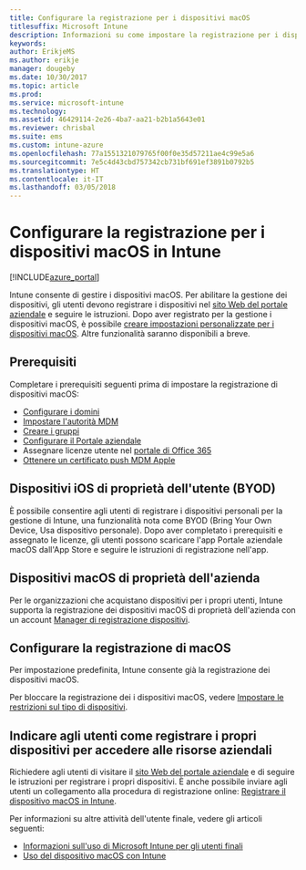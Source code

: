```yaml
---
title: Configurare la registrazione per i dispositivi macOS
titlesuffix: Microsoft Intune
description: Informazioni su come impostare la registrazione per i dispositivi macOS in Intune.
keywords: 
author: ErikjeMS
ms.author: erikje
manager: dougeby
ms.date: 10/30/2017
ms.topic: article
ms.prod: 
ms.service: microsoft-intune
ms.technology: 
ms.assetid: 46429114-2e26-4ba7-aa21-b2b1a5643e01
ms.reviewer: chrisbal
ms.suite: ems
ms.custom: intune-azure
ms.openlocfilehash: 77a1551321079765f00f0e35d57211ae4c99e5a6
ms.sourcegitcommit: 7e5c4d43cbd757342cb731bf691ef3891b0792b5
ms.translationtype: HT
ms.contentlocale: it-IT
ms.lasthandoff: 03/05/2018
---
```

# <a name="set-up-enrollment-for-macos-devices-in-intune"></a>Configurare la registrazione per i dispositivi macOS in Intune

[!INCLUDE[azure_portal](./includes/azure_portal.md)]

Intune consente di gestire i dispositivi macOS. Per abilitare la gestione dei dispositivi, gli utenti devono registrare i dispositivi nel [sito Web del portale aziendale](http://portal.manage.microsoft.com) e seguire le istruzioni. Dopo aver registrato per la gestione i dispositivi macOS, è possibile [creare impostazioni personalizzate per i dispositivi macOS](custom-settings-macos.md). Altre funzionalità saranno disponibili a breve.

## <a name="prerequisites"></a>Prerequisiti

Completare i prerequisiti seguenti prima di impostare la registrazione di dispositivi macOS:

- [Configurare i domini](custom-domain-name-configure.md)
- [Impostare l'autorità MDM](mdm-authority-set.md)
- [Creare i gruppi](https://docs.microsoft.com/intune-classic/get-started/start-with-a-paid-subscription-to-microsoft-intune-step-5)
- [Configurare il Portale aziendale](company-portal-app.md)
- Assegnare licenze utente nel [portale di Office 365](http://go.microsoft.com/fwlink/p/?LinkId=698854)
- [Ottenere un certificato push MDM Apple](apple-mdm-push-certificate-get.md)

## <a name="user-owned-ios-devices-byod"></a>Dispositivi iOS di proprietà dell'utente (BYOD)

È possibile consentire agli utenti di registrare i dispositivi personali per la gestione di Intune, una funzionalità nota come BYOD (Bring Your Own Device, Usa dispositivo personale). Dopo aver completato i prerequisiti e assegnato le licenze, gli utenti possono scaricare l'app Portale aziendale macOS dall'App Store e seguire le istruzioni di registrazione nell'app.

## <a name="company-owned-ios-devices"></a>Dispositivi macOS di proprietà dell'azienda
Per le organizzazioni che acquistano dispositivi per i propri utenti, Intune supporta la registrazione dei dispositivi macOS di proprietà dell'azienda con un account [Manager di registrazione dispositivi](device-enrollment-manager-enroll.md).

## <a name="set-up-macos-enrollment"></a>Configurare la registrazione di macOS

Per impostazione predefinita, Intune consente già la registrazione dei dispositivi macOS.

Per bloccare la registrazione dei i dispositivi macOS, vedere [Impostare le restrizioni sul tipo di dispositivi](enrollment-restrictions-set.md).

## <a name="tell-your-users-how-to-enroll-their-devices-to-access-company-resources"></a>Indicare agli utenti come registrare i propri dispositivi per accedere alle risorse aziendali

Richiedere agli utenti di visitare il [sito Web del portale aziendale](http://portal.manage.microsoft.com) e di seguire le istruzioni per registrare i propri dispositivi. È anche possibile inviare agli utenti un collegamento alla procedura di registrazione online: [Registrare il dispositivo macOS in Intune](https://docs.microsoft.com/intune-user-help/enroll-your-device-in-intune-macos).

Per informazioni su altre attività dell'utente finale, vedere gli articoli seguenti:

- [Informazioni sull'uso di Microsoft Intune per gli utenti finali](end-user-educate.md)
- [Uso del dispositivo macOS con Intune](/intune-user-help/using-your-macos-device-with-intune)
